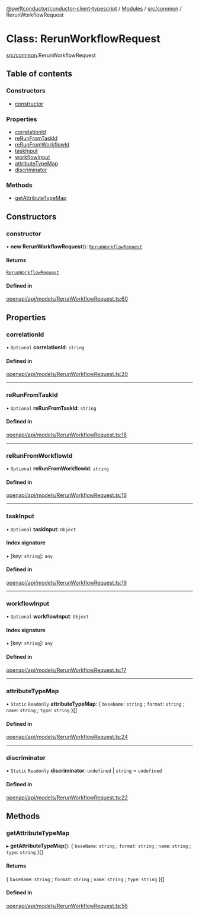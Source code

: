 [@swiftconductor/conductor-client-typescript](../README.md) / [Modules](../modules.md) / [src/common](../modules/src_common.md) / RerunWorkflowRequest

# Class: RerunWorkflowRequest

[src/common](../modules/src_common.md).RerunWorkflowRequest

## Table of contents

### Constructors

- [constructor](src_common.RerunWorkflowRequest.md#constructor)

### Properties

- [correlationId](src_common.RerunWorkflowRequest.md#correlationid)
- [reRunFromTaskId](src_common.RerunWorkflowRequest.md#rerunfromtaskid)
- [reRunFromWorkflowId](src_common.RerunWorkflowRequest.md#rerunfromworkflowid)
- [taskInput](src_common.RerunWorkflowRequest.md#taskinput)
- [workflowInput](src_common.RerunWorkflowRequest.md#workflowinput)
- [attributeTypeMap](src_common.RerunWorkflowRequest.md#attributetypemap)
- [discriminator](src_common.RerunWorkflowRequest.md#discriminator)

### Methods

- [getAttributeTypeMap](src_common.RerunWorkflowRequest.md#getattributetypemap)

## Constructors

### constructor

• **new RerunWorkflowRequest**(): [`RerunWorkflowRequest`](src_common.RerunWorkflowRequest.md)

#### Returns

[`RerunWorkflowRequest`](src_common.RerunWorkflowRequest.md)

#### Defined in

[openapi/api/models/RerunWorkflowRequest.ts:60](https://github.com/swift-conductor/conductor-client-typescript/blob/9866b7c/openapi/api/models/RerunWorkflowRequest.ts#L60)

## Properties

### correlationId

• `Optional` **correlationId**: `string`

#### Defined in

[openapi/api/models/RerunWorkflowRequest.ts:20](https://github.com/swift-conductor/conductor-client-typescript/blob/9866b7c/openapi/api/models/RerunWorkflowRequest.ts#L20)

___

### reRunFromTaskId

• `Optional` **reRunFromTaskId**: `string`

#### Defined in

[openapi/api/models/RerunWorkflowRequest.ts:18](https://github.com/swift-conductor/conductor-client-typescript/blob/9866b7c/openapi/api/models/RerunWorkflowRequest.ts#L18)

___

### reRunFromWorkflowId

• `Optional` **reRunFromWorkflowId**: `string`

#### Defined in

[openapi/api/models/RerunWorkflowRequest.ts:16](https://github.com/swift-conductor/conductor-client-typescript/blob/9866b7c/openapi/api/models/RerunWorkflowRequest.ts#L16)

___

### taskInput

• `Optional` **taskInput**: `Object`

#### Index signature

▪ [key: `string`]: `any`

#### Defined in

[openapi/api/models/RerunWorkflowRequest.ts:19](https://github.com/swift-conductor/conductor-client-typescript/blob/9866b7c/openapi/api/models/RerunWorkflowRequest.ts#L19)

___

### workflowInput

• `Optional` **workflowInput**: `Object`

#### Index signature

▪ [key: `string`]: `any`

#### Defined in

[openapi/api/models/RerunWorkflowRequest.ts:17](https://github.com/swift-conductor/conductor-client-typescript/blob/9866b7c/openapi/api/models/RerunWorkflowRequest.ts#L17)

___

### attributeTypeMap

▪ `Static` `Readonly` **attributeTypeMap**: \{ `baseName`: `string` ; `format`: `string` ; `name`: `string` ; `type`: `string`  }[]

#### Defined in

[openapi/api/models/RerunWorkflowRequest.ts:24](https://github.com/swift-conductor/conductor-client-typescript/blob/9866b7c/openapi/api/models/RerunWorkflowRequest.ts#L24)

___

### discriminator

▪ `Static` `Readonly` **discriminator**: `undefined` \| `string` = `undefined`

#### Defined in

[openapi/api/models/RerunWorkflowRequest.ts:22](https://github.com/swift-conductor/conductor-client-typescript/blob/9866b7c/openapi/api/models/RerunWorkflowRequest.ts#L22)

## Methods

### getAttributeTypeMap

▸ **getAttributeTypeMap**(): \{ `baseName`: `string` ; `format`: `string` ; `name`: `string` ; `type`: `string`  }[]

#### Returns

\{ `baseName`: `string` ; `format`: `string` ; `name`: `string` ; `type`: `string`  }[]

#### Defined in

[openapi/api/models/RerunWorkflowRequest.ts:56](https://github.com/swift-conductor/conductor-client-typescript/blob/9866b7c/openapi/api/models/RerunWorkflowRequest.ts#L56)
